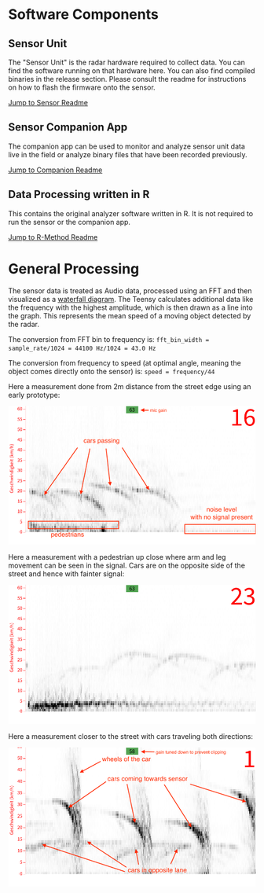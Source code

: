 # Software Components

## Sensor Unit

The "Sensor Unit" is the radar hardware required to collect data. You can find the software running on that hardware here. You can also find compiled binaries in the release section. Please consult the readme for instructions on how to flash the firmware onto the sensor.

[Jump to Sensor Readme](sensor/README.md)


## Sensor Companion App

The companion app can be used to monitor and analyze sensor unit data live in the field or analyze binary files that have been recorded previously.

[Jump to Companion Readme](mobileCompanion/README.md)

## Data Processing written in R

This contains the original analyzer software written in R. It is not required to run the sensor or the companion app.

[Jump to R-Method Readme](<data processing method/README.md>)

# General Processing

The sensor data is treated as Audio data, processed using an FFT and then visualized as a [waterfall diagram](https://en.wikipedia.org/wiki/Waterfall_plot). The Teensy calculates additional data like the frequency with the highest amplitude, which is then drawn as a line into the graph. This represents the mean speed of a moving object detected by the radar. 

The conversion from FFT bin to frequency is:
`fft_bin_width = sample_rate/1024 = 44100 Hz/1024 = 43.0 Hz`

The conversion from frequency to speed (at optimal angle, meaning the object comes directly onto the sensor) is:
`speed = frequency/44`

Here a measurement done from 2m distance from the street edge using an early prototype: 

![](FFT_visualisation/screenshots/radar_spectrum_2m_from_street_edge_cars_pedestrians_annotated.png)

Here a measurement with a pedestrian up close where arm and leg movement can be seen in the signal. Cars are on the opposite side of the street and hence with fainter signal:

![pedestrian close](./FFT_visualisation/screenshots/radar_spectrum_2m_from_street_edge_cars_opposite_pedestrian_close.png)

Here a measurement closer to the street with cars traveling both directions:	

![cars both lanes](FFT_visualisation/screenshots/radar_spectrum_1m_form_street_edge_cars_both_lanes.png)
